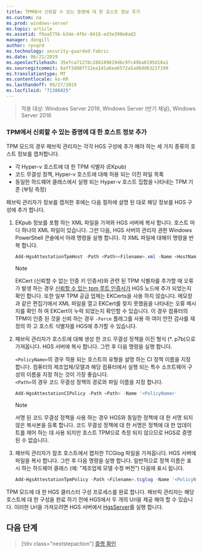 ```yaml
---
title: TPM에서 신뢰할 수 있는 증명에 대 한 호스트 정보 추가
ms.custom: na
ms.prod: windows-server
ms.topic: article
ms.assetid: f0aa575b-b34e-4f6c-8416-ed3e398e0ad2
manager: dongill
author: rpsqrd
ms.technology: security-guarded-fabric
ms.date: 06/21/2019
ms.openlocfilehash: 35efca71278c288189819d6c9fc49ba8195d18a1
ms.sourcegitcommit: 6aff3d88ff22ea141a6ea6572a5ad8dd6321f199
ms.translationtype: MT
ms.contentlocale: ko-KR
ms.lasthandoff: 09/27/2019
ms.locfileid: "71386825"
---
```

>적용 대상: Windows Server 2019, Windows Server (반기 채널), Windows Server 2016

### <a name="add-host-information-for-tpm-trusted-attestation"></a>TPM에서 신뢰할 수 있는 증명에 대 한 호스트 정보 추가

TPM 모드의 경우 패브릭 관리자는 각각 HGS 구성에 추가 해야 하는 세 가지 종류의 호스트 정보를 캡처합니다.

- 각 Hyper-v 호스트에 대 한 TPM 식별자 (EKpub)
- 코드 무결성 정책, Hyper-v 호스트에 대해 허용 되는 이진 파일 목록
- 동일한 하드웨어 클래스에서 실행 되는 Hyper-v 호스트 집합을 나타내는 TPM 기준 (부팅 측정)

패브릭 관리자가 정보를 캡처한 후에는 다음 절차에 설명 된 대로 해당 정보를 HGS 구성에 추가 합니다.

1. EKpub 정보를 포함 하는 XML 파일을 가져와 HGS 서버에 복사 합니다. 호스트 마다 하나의 XML 파일이 있습니다. 그런 다음, HGS 서버의 관리자 권한 Windows PowerShell 콘솔에서 아래 명령을 실행 합니다. 각 XML 파일에 대해이 명령을 반복 합니다.

    ```powershell
    Add-HgsAttestationTpmHost -Path <Path><Filename>.xml -Name <HostName>
    ```

    > [!NOTE]
    > EKCert (신뢰할 수 없는 인증 키 인증서)와 관련 된 TPM 식별자를 추가할 때 오류가 발생 하는 경우 [신뢰할 수 있는 tpm 루트 인증서가](guarded-fabric-install-trusted-tpm-root-certificates.md) HGS 노드에 추가 되었는지 확인 합니다.
    > 또한 일부 TPM 공급 업체는 EKCerts을 사용 하지 않습니다.
    > 메모장과 같은 편집기에서 XML 파일을 열고 EKCert를 찾지 못했음을 나타내는 오류 메시지를 확인 하 여 EKCert이 누락 되었는지 확인할 수 있습니다.
    > 이 경우 컴퓨터의 TPM이 인증 된 것을 신뢰 하는 경우 `-Force` 플래그를 사용 하 여이 안전 검사를 재정의 하 고 호스트 식별자를 HGS에 추가할 수 있습니다.

2. 패브릭 관리자가 호스트에 대해 생성 한 코드 무결성 정책을 이진 형식 (\*. p7b)으로 가져옵니다. HGS 서버에 복사 합니다. 그런 후 다음 명령을 실행 합니다.

    `<PolicyName>`의 경우 적용 되는 호스트의 유형을 설명 하는 CI 정책 이름을 지정 합니다. 컴퓨터의 제조업체/모델과 해당 컴퓨터에서 실행 되는 특수 소프트웨어 구성의 이름을 지정 하는 것이 가장 좋습니다.<br>`<Path>`의 경우 코드 무결성 정책의 경로와 파일 이름을 지정 합니다.

    ```powershell
    Add-HgsAttestationCIPolicy -Path <Path> -Name '<PolicyName>'
    ```
    
    > [!NOTE]
    > 서명 된 코드 무결성 정책을 사용 하는 경우 HGS와 동일한 정책에 대 한 서명 되지 않은 복사본을 등록 합니다.
    > 코드 무결성 정책에 대 한 서명은 정책에 대 한 업데이트를 제어 하는 데 사용 되지만 호스트 TPM으로 측정 되지 않으므로 HGS로 증명 된 수 없습니다.

3. 패브릭 관리자가 참조 호스트에서 캡처한 TCGlog 파일을 가져옵니다. HGS 서버에 파일을 복사 합니다. 그런 후 다음 명령을 실행 합니다. 일반적으로 정책 이름은 표시 하는 하드웨어 클래스 (예: "제조업체 모델 수정 버전") 다음에 표시 됩니다.

    ```powershell
    Add-HgsAttestationTpmPolicy -Path <Filename>.tcglog -Name '<PolicyName>'
    ```

TPM 모드에 대 한 HGS 클러스터 구성 프로세스를 완료 합니다. 패브릭 관리자는 해당 호스트에 대 한 구성을 완료 하기 전에 HGS에서 두 개의 Url을 제공 해야 할 수 있습니다. 이러한 Url을 가져오려면 HGS 서버에서 [HgsServer](https://docs.microsoft.com/powershell/module/hgsserver/get-hgsserver?view=win10-ps)를 실행 합니다.

## <a name="next-step"></a>다음 단계

> [!div class="nextstepaction"]
> [증명 확인](guarded-fabric-confirm-hosts-can-attest-successfully.md)
